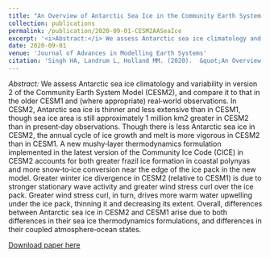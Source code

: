 ```yaml
---
title: "An Overview of Antarctic Sea Ice in the Community Earth System Model version 2, Part I: Analysis of the Seasonal Cycle in the Context of Sea Ice Thermodynamics and Coupled Atmosphere‐Ocean‐Ice Processes"
collection: publications
permalink: /publication/2020-09-01-CESM2AASeaIce
excerpt: '<i>Abstract:</i> We assess Antarctic sea ice climatology and variability in version 2 of the Community Earth System Model (CESM2), and compare it to that in the older CESM1 and (where appropriate) real‐world observations. In CESM2, Antarctic sea ice is thinner and less extensive than in CESM1, though sea ice area is still approximately 1 million km2 greater in CESM2 than in present‐day observations. Though there is less Antarctic sea ice in CESM2, the annual cycle of ice growth and melt is more vigorous in CESM2 than in CESM1. A new mushy‐layer thermodynamics formulation implemented in the latest version of the Community Ice Code (CICE) in CESM2 accounts for both greater frazil ice formation in coastal polynyas and more snow‐to‐ice conversion near the edge of the ice pack in the new model. Greater winter ice divergence in CESM2 (relative to CESM1) is due to stronger stationary wave activity and greater wind stress curl over the ice pack. Greater wind stress curl, in turn, drives more warm water upwelling under the ice pack, thinning it and decreasing its extent. Overall, differences between Antarctic sea ice in CESM2 and CESM1 arise due to both differences in their sea ice thermodynamics formulations, and differences in their coupled atmosphere‐ocean states.'
date: 2020-09-01
venue: 'Journal of Advances in Modelling Earth Systems'
citation: 'Singh HA, Landrum L, Holland MM. (2020).  &quot;An Overview of Antarctic Sea Ice in the Community Earth System Model version 2, Part I: Analysis of the Seasonal Cycle in the Context of Sea Ice Thermodynamics and Coupled Atmosphere‐Ocean‐Ice Processes&quot;, <i>Journal of Advances in Modelling Earth Systems</i>, AGU CESM2 Special Issue, e2020MS002143,  doi: 10.1029/2020MS002143.
---
```


<i>Abstract:</i> We assess Antarctic sea ice climatology and variability in version 2 of the Community Earth System Model (CESM2), and compare it to that in the older CESM1 and (where appropriate) real‐world observations. In CESM2, Antarctic sea ice is thinner and less extensive than in CESM1, though sea ice area is still approximately 1 million km2 greater in CESM2 than in present‐day observations. Though there is less Antarctic sea ice in CESM2, the annual cycle of ice growth and melt is more vigorous in CESM2 than in CESM1. A new mushy‐layer thermodynamics formulation implemented in the latest version of the Community Ice Code (CICE) in CESM2 accounts for both greater frazil ice formation in coastal polynyas and more snow‐to‐ice conversion near the edge of the ice pack in the new model. Greater winter ice divergence in CESM2 (relative to CESM1) is due to stronger stationary wave activity and greater wind stress curl over the ice pack. Greater wind stress curl, in turn, drives more warm water upwelling under the ice pack, thinning it and decreasing its extent. Overall, differences between Antarctic sea ice in CESM2 and CESM1 arise due to both differences in their sea ice thermodynamics formulations, and differences in their coupled atmosphere‐ocean states.

[Download paper here](http://hansialice.github.io/files/JAMES-SinghEtAl2020-CESM2AASeaIce.pdf)
